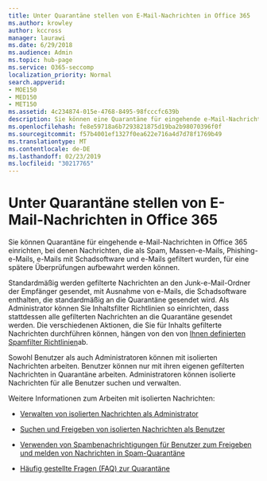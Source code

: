 ```yaml
---
title: Unter Quarantäne stellen von E-Mail-Nachrichten in Office 365
ms.author: krowley
author: kccross
manager: laurawi
ms.date: 6/29/2018
ms.audience: Admin
ms.topic: hub-page
ms.service: O365-seccomp
localization_priority: Normal
search.appverid:
- MOE150
- MED150
- MET150
ms.assetid: 4c234874-015e-4768-8495-98fcccfc639b
description: Sie können eine Quarantäne für eingehende e-Mail-Nachrichten in Office 365 einrichten, in der eingehende e-Mail-Nachrichten, die als Spam, Massen, Phishing-e-Mails und Schadsoftware gefiltert wurden, zur späteren Überprüfungen aufbewahrt werden können.
ms.openlocfilehash: fe8e59718a6b7293821875d19ba2b98070396f0f
ms.sourcegitcommit: f57b4001ef1327f0ea622e716a4d7d78f1769b49
ms.translationtype: MT
ms.contentlocale: de-DE
ms.lasthandoff: 02/23/2019
ms.locfileid: "30217765"
---
```

# <a name="quarantine-email-messages-in-office-365"></a>Unter Quarantäne stellen von E-Mail-Nachrichten in Office 365

Sie können Quarantäne für eingehende e-Mail-Nachrichten in Office 365 einrichten, bei denen Nachrichten, die als Spam, Massen-e-Mails, Phishing-e-Mails, e-Mails mit Schadsoftware und e-Mails gefiltert wurden, für eine spätere Überprüfungen aufbewahrt werden können.
  
Standardmäßig werden gefilterte Nachrichten an den Junk-e-Mail-Ordner der Empfänger gesendet, mit Ausnahme von e-Mails, die Schadsoftware enthalten, die standardmäßig an die Quarantäne gesendet wird. Als Administrator können Sie Inhaltsfilter Richtlinien so einrichten, dass stattdessen alle gefilterten Nachrichten an die Quarantäne gesendet werden. Die verschiedenen Aktionen, die Sie für Inhalts gefilterte Nachrichten durchführen können, hängen von den von [Ihnen definierten Spamfilter Richtlinien](https://go.microsoft.com/fwlink/?LinkId=799736)ab.
  
Sowohl Benutzer als auch Administratoren können mit isolierten Nachrichten arbeiten. Benutzer können nur mit ihren eigenen gefilterten Nachrichten in Quarantäne arbeiten. Administratoren können isolierte Nachrichten für alle Benutzer suchen und verwalten.
  
Weitere Informationen zum Arbeiten mit isolierten Nachrichten:
  
- [Verwalten von isolierten Nachrichten als Administrator](manage-quarantined-messages-and-files.md)
    
- [Suchen und Freigeben von isolierten Nachrichten als Benutzer](find-and-release-quarantined-messages-as-a-user.md)
    
- [Verwenden von Spambenachrichtigungen für Benutzer zum Freigeben und melden von Nachrichten in Spam-Quarantäne](use-spam-notifications-to-release-and-report-quarantined-messages.md)
    
- [Häufig gestellte Fragen (FAQ) zur Quarantäne](quarantine-faq.md)
    

